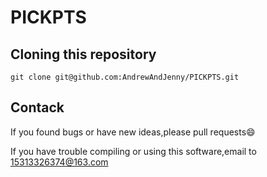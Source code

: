 # PICKPTS

## Cloning this repository
```
git clone git@github.com:AndrewAndJenny/PICKPTS.git
```

## Contack

If you found bugs or have new ideas,please pull requests😄   

If you have trouble compiling or using this software,email to [15313326374@163.com](mailto:15313326374@163.com)
